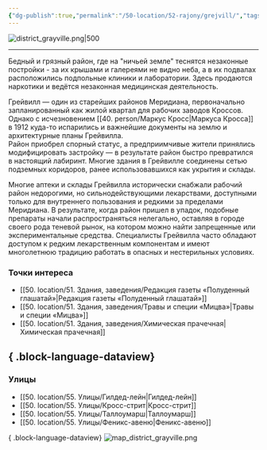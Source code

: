```yaml
---
{"dg-publish":true,"permalink":"/50-location/52-rajony/grejvill/","tags":["локация/район"]}
---
```


![district_grayville.png|500](/img/user/90.%20files/district_grayville.png)
***
Бедный и грязный район, где на "ничьей земле" теснятся незаконные постройки - за их крышами и галереями не видно неба, а в их подвалах расположились подпольные клиники и лаборатории. Здесь продаются наркотики и ведётся незаконная медицинская деятельность.

Грейвилл — один из старейших районов Меридиана, первоначально запланированный как жилой квартал для рабочих заводов Кроссов. Однако с исчезновением [[40. person/Маркус Кросс\|Маркуса Кросса]] в 1912 куда-то испарились и важнейшие документы на землю и архитектурные планы Грейвилла.  
Район приобрел спорный статус, а предприимчивые жители принялись  модифицировать застройку — в результате район быстро превратился в настоящий лабиринт. Многие здания в Грейвилле соединены сетью подземных коридоров, ранее использовавшихся как укрытия и склады. 

Многие аптеки и склады Грейвилла исторически снабжали рабочий район недорогими, но сильнодействующими лекарствами, доступными только для внутреннего пользования и редкими за пределами Меридиана. В результате, когда район пришел в упадок, подобные препараты начали распространяться нелегально, оставляя в городе своего рода теневой рынок, на котором можно найти запрещенные или экспериментальные средства. Специалисты Грейвилла часто обладают доступом к редким лекарственным компонентам и имеют многолетнюю традицию работать в опасных и нестерильных условиях.

### Точки интереса
- [[50. location/51. Здания, заведения/Редакция газеты «Полуденный глашатай»\|Редакция газеты «Полуденный глашатай»]]
- [[50. location/51. Здания, заведения/Травы и специи «Мицва»\|Травы и специи «Мицва»]]
- [[50. location/51. Здания, заведения/Химическая прачечная\|Химическая прачечная]]

{ .block-language-dataview}
---
### Улицы
- [[50. location/55. Улицы/Гилдед-лейн\|Гилдед-лейн]]
- [[50. location/55. Улицы/Кросс-стрит\|Кросс-стрит]]
- [[50. location/55. Улицы/Таллоумарш\|Таллоумарш]]
- [[50. location/55. Улицы/Феникс-авеню\|Феникс-авеню]]

{ .block-language-dataview}
![map_district_grayville.png](/img/user/90.%20files/map_district_grayville.png)